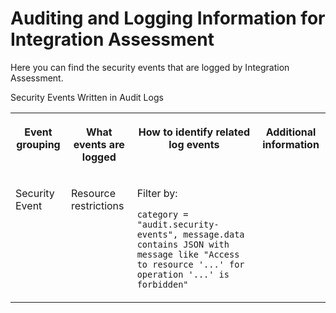 <!-- loioe7a795feae4f4241a718df1d90c0bcb0 -->

# Auditing and Logging Information for Integration Assessment

Here you can find the security events that are logged by Integration Assessment.



<a name="loioe7a795feae4f4241a718df1d90c0bcb0__table_dqf_pkf_p4b"/>Security Events Written in Audit Logs


<table>
<tr>
<th valign="top">

Event grouping



</th>
<th valign="top">

What events are logged



</th>
<th valign="top">

How to identify related log events



</th>
<th valign="top">

Additional information



</th>
</tr>
<tr>
<td valign="top">

Security Event



</td>
<td valign="top">

Resource restrictions



</td>
<td valign="top">

Filter by:

`category = "audit.security-events", message.data contains JSON with message like "Access to resource '...' for operation '...' is forbidden"`



</td>
<td valign="top">

 



</td>
</tr>
</table>

